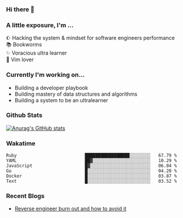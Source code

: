 ### Hi there 👋
### A little exposure, I'm ...

☪ Hacking the system & mindset for software engineers performance <br/>
📚 Bookworms <br/>
✨ Voracious ultra learner <br/>
🎠 Vim lover <br/>

<!--
**bitethecode/bitethecode** is a ✨ _special_ ✨ repository because its `README.md` (this file) appears on your GitHub profile.

Here are some ideas to get you started:

- 🔭 I’m currently working on ...
- 🌱 I’m currently learning ...
- 👯 I’m looking to collaborate on ...
- 🤔 I’m looking for help with ...
- 💬 Ask me about ...
- 📫 How to reach me: ...
- 😄 Pronouns: ...
- ⚡ Fun fact: ...
-->

### Currently I'm working on... 
- Building a developer playbook
- Building mastery of data structures and algorithms
- Building a system to be an ultralearner

### Github Stats
[![Anurag's GitHub stats](https://github-readme-stats.vercel.app/api?username=bitethecode&count_private=true&showing_icons=true)](https://github.com/anuraghazra/github-readme-stats)

### Wakatime
<!--START_SECTION:waka-->

```text
Ruby                          █████████████████░░░░░░░░   67.79 %
YAML                          ██▓░░░░░░░░░░░░░░░░░░░░░░   10.29 %
JavaScript                    █▓░░░░░░░░░░░░░░░░░░░░░░░   06.04 %
Go                            █░░░░░░░░░░░░░░░░░░░░░░░░   04.20 %
Docker                        █░░░░░░░░░░░░░░░░░░░░░░░░   03.87 %
Text                          █░░░░░░░░░░░░░░░░░░░░░░░░   03.52 %
```

<!--END_SECTION:waka-->

### Recent Blogs
- [Reverse engineer burn out and how to avoid it](https://bitethecode.org/#/articles/reverse-engineer-burnout-and-how-to-avoid-it)

